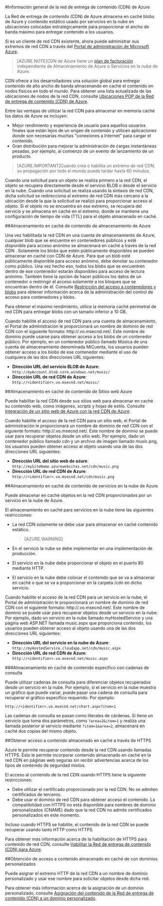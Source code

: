 <properties 
	pageTitle="Información general de la red CDN de Azure" 
	description="Obtenga información acerca de la Red de entrega de contenido (CDN) de Azure y de cómo usarla para ofrecer contenido con alto ancho de banda mediante el almacenamiento en caché de blobs y contenidos estáticos." 
	services="cdn" 
	documentationCenter=".NET" 
	authors="zhangmanling" 
	manager="dwrede" 
	editor=""/>

<tags 
	ms.service="cdn" 
	ms.workload="tbd" 
	ms.tgt_pltfrm="na" 
	ms.devlang="na" 
	ms.topic="article" 
	ms.date="05/26/2015" 
	ms.author="mazha"/>

#Información general de la red de entrega de contenido (CDN) de Azure

La Red de entrega de contenido (CDN) de Azure almacena en caché blobs de Azure y contenido estático usado por servicios en la nube en ubicaciones colocadas estratégicamente para proporcionar el ancho de banda máximo para entregar contenido a los usuarios.

Si es un cliente de red CDN existente, ahora puede administrar sus extremos de red CDN a través del [Portal de administración de Microsoft Azure](https://manage.windowsazure.com).


>[AZURE.NOTE]CDN de Azure tiene un [plan de facturación](http://www.microsoft.com/windowsazure/pricing/) independiente de Almacenamiento de Azure o Servicios en la nube de Azure.
 

CDN ofrece a los desarrolladores una solución global para entregar contenido de alto ancho de banda almacenando en caché el contenido en nodos físicos en todo el mundo. Para obtener una lista actualizada de las ubicaciones de nodos de la red CDN, consulte [Ubicaciones POP de la Red de entrega de contenido (CDN) de Azure](http://msdn.microsoft.com/library/azure/gg680302.aspx).

Entre las ventajas de utilizar la red CDN para almacenar en memoria caché los datos de Azure se incluyen:

- Mejor rendimiento y experiencia de usuario para aquellos usuarios finales que están lejos de un origen de contenido y utilicen aplicaciones donde son necesarias muchas "conexiones a Internet" para cargar el contenido.
- Gran distribución para mejorar la administración de cargas instantáneas pesadas, por ejemplo, al comienzo de un evento de lanzamiento de un producto. 


>[AZURE.IMPORTANT]Cuando crea o habilita un extremo de red CDN, su propagación por todo el mundo puede tardar hasta 60 minutos.
 
Cuando una solicitud para un objeto se realiza primero a la red CDN, el objeto se recupera directamente desde el servicio BLOB o desde el servicio en la nube. Cuando una solicitud se realiza usando la sintaxis de red CDN, dicha solicitud se redirecciona al extremo de red CDN más cercano a la ubicación desde la que la solicitud se realizó para proporcionar acceso al objeto. Si el objeto no se encuentra en ese extremo, se recupera del servicio y se almacena en caché en el extremo, donde se mantiene una configuración de tiempo de vida (TTL) para el objeto almacenado en caché.
 
##Almacenamiento en caché de contenido de almacenamiento de Azure

Una vez habilitada la red CDN en una cuenta de almacenamiento de Azure, cualquier blob que se encuentre en contenedores públicos y esté disponible para acceso anónimo se almacenará en caché a través de la red CDN . Solamente los blobs que estén públicamente disponibles se pueden almacenar en caché con CDN de Azure. Para que un blob esté públicamente disponible para acceso anónimo, debe denotar su contenedor como público. Una vez hecho eso, todos los blobs que se encuentren dentro de ese contenedor estarán disponibles para acceso de lectura anónimo. También tiene la opción de hacer públicos los datos de un contenedor o restringir el acceso solamente a los bloques que se encuentran dentro de él. Consulte [Restricción del acceso a contenedores y blobs](http://msdn.microsoft.com/library/azure/dd179354.aspx) para obtener información acerca de la administración del control de acceso para contenedores y blobs.

Para obtener el máximo rendimiento, utilice la memoria caché perimetral de red CDN para entregar blobs con un tamaño inferior a 10 GB.

Cuando habilite el acceso de red CDN para una cuenta de almacenamiento, el Portal de administración le proporcionará un nombre de dominio de red CDN con el siguiente formato: http://<identifier>.vo.msecnd.net/. Este nombre de dominio puede usarse para obtener acceso a los blobs de un contenedor público. Por ejemplo, en un contenedor público llamado Música de una cuenta de almacenamiento denominada MiCuenta, los usuarios pueden obtener acceso a los blobs de ese contenedor mediante el uso de cualquiera de las dos direcciones URL siguientes:

- **Dirección URL del servicio BLOB de Azure**: `http://myAccount.blob.core.windows.net/music/` 
- **Dirección URL de red CDN de Azure**: `http://<identifier>.vo.msecnd.net/music/` 

##Almacenamiento en caché de contenido de Sitios web Azure

Puede habilitar la red CDN desde sus sitios web para almacenar en caché su contenido web, como imágenes, scripts y hojas de estilo. Consulte[ Integración de un sitio web de Azure con la red CDN de Azure](../cdn-websites-with-cdn.md).

Cuando habilite el acceso de la red CDN para un sitio web, el Portal de administración le proporcionará un nombre de dominio de red CDN con el siguiente formato: http://<identifier>.vo.msecnd.net/. Este nombre de dominio se puede usar para recuperar objetos desde un sitio web. Por ejemplo, dado un contenedor público llamado cdn y un archivo de imagen llamado music.png, los usuarios pueden obtener acceso al objeto usando una de las dos direcciones URL siguientes:

- **Dirección URL del sitio web de azure**: `http://mySiteName.azurewebsites.net/cdn/music.png` 
- **Dirección URL de red CDN de Azure**: `http://<identifier>.vo.msecnd.net/cdn/music.png`
 
##Almacenamiento en caché de contenido de servicios en la nube de Azure

Puede almacenar en caché objetos en la red CDN proporcionados por un servicio en la nube de Azure.

El almacenamiento en caché para servicios en la nube tiene las siguientes restricciones:


- La red CDN solamente se debe usar para almacenar en caché contenido estático.

	>[AZURE.WARNING]
- En el servicio la nube se debe implementar en una implementación de producción.
- El servicio en la nube debe proporcionar el objeto en el puerto 80 mediante HTTP.
- El servicio en la nube debe colocar el contenido que se va a almacenar en caché o que se va a proporcionar en la carpeta /cdn en dicho servicio.

Cuando habilite el acceso de la red CDN para un servicio en la nube, el Portal de administración le proporcionará un nombre de dominio de red CDN con el siguiente formato: http://<identifier>.vo.msecnd.net/. Este nombre de dominio se puede usar para recuperar objetos desde un servicio en la nube. Por ejemplo, dado un servicio en la nube llamado myHostedService y una página web ASP.NET llamada music.aspx que proporciona contenido, los usuarios pueden obtener acceso al objeto usando una de las dos direcciones URL siguientes:


- **Dirección URL del servicio en la nube de Azure**: `http://myHostedService.cloudapp.net/cdn/music.aspx` 
- **Dirección URL de red CDN de Azure**: `http://<identifier>.vo.msecnd.net/music.aspx` 


###Almacenamiento en caché de contenido específico con cadenas de consulta

Puede utilizar cadenas de consulta para diferenciar objetos recuperados desde un servicio en la nube. Por ejemplo, si el servicio en la nube muestra un gráfico que puede variar, puede pasar una cadena de consulta para recuperar el gráfico específico requerido. Por ejemplo:

`http://<identifier>.vo.msecnd.net/chart.aspx?item=1`

Las cadenas de consulta se pasan como literales de cárdenas. Si tiene un servicio que toma dos parámetros, como `?area=2&item=1` y realiza una llamada posterior al servicio mediante `?item=1&area=2`, almacenará en caché dos copias del mismo objeto.
 

##Obtener acceso a contenido almacenado en caché a través de HTTPS


Azure le permite recuperar contenido desde la red CDN usando llamadas HTTPS. Esto le permite incorporar contenido almacenado en caché en la red CDN en páginas web seguras sin recibir advertencias acerca de los tipos de contenido de seguridad mixtos.

El acceso al contenido de la red CDN usando HTTPS tiene la siguiente restricciones:


- Debe utilizar el certificado proporcionado por la red CDN. No se admiten certificados de terceros.
- Debe usar el dominio de red CDN para obtener acceso el contenido. La compatibilidad con HTTPS no está disponible para nombres de dominio personalizados (CNAME) dado que la red CDN no admite certificados personalizados en este momento.



Incluso cuando HTTPS se habilite, el contenido de la red CDN se puede recuperar usando tanto HTTP como HTTPS.

Para obtener más información acerca de la habilitación de HTTPS para contenido de red CDN, consulte [Habilitar la Red de entrega de contenido (CDN) para Azure](http://msdn.microsoft.com/library/azure/gg680301.aspx).


##Obtención de acceso a contenido almacenado en caché de con dominios personalizados

Puede asignar el extremo HTTP de la red CDN a un nombre de dominio personalizado y usar ese nombre para solicitar objetos desde dicha red.

Para obtener más información acerca de la asignación de un dominio personalizado, consulte [Asignación del contenido de la Red de entrega de contenido (CDN) a un dominio personalizado](http://msdn.microsoft.com/library/azure/gg680307.aspx).

 

<!---HONumber=62-->